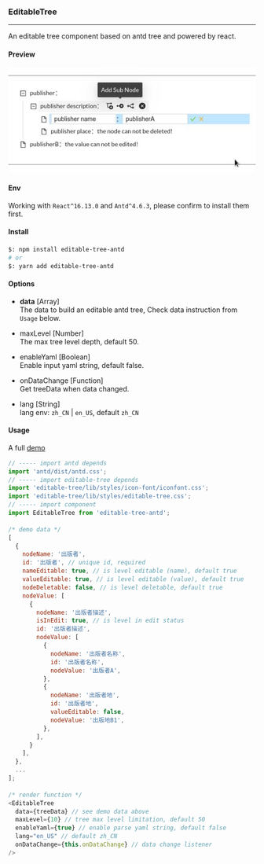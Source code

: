 ### EditableTree
--------------
An editable tree component based on antd tree and powered by react.

#### Preview
![EditableTree](https://raw.githubusercontent.com/nojsja/react-nojsja/master/components/EditableTree/resources/EditableTree.jpg)

#### Env
Working with `React^16.13.0` and `Antd^4.6.3`, please confirm to install them first.

#### Install
```sh
$: npm install editable-tree-antd
# or
$: yarn add editable-tree-antd
```
#### Options

* __data__ [Array]  
The data to build an editable antd tree, Check data instruction from `Usage` below.

* maxLevel [Number]  
The max tree level depth, default 50.

* enableYaml [Boolean]  
Enable input yaml string, default false.

* onDataChange [Function]  
Get treeData when data changed.

* lang [String]  
lang env: `zh_CN` | `en_US`, default `zh_CN`


#### Usage
A full [demo](https://github.com/nojsja/react-nojsja)

```js
// ----- import antd depends
import 'antd/dist/antd.css';
// ----- import editable-tree depends
import 'editable-tree/lib/styles/icon-font/iconfont.css';
import 'editable-tree/lib/styles/editable-tree.css';
// ----- import component
import EditableTree from 'editable-tree-antd';

/* demo data */
[
  {
    nodeName: '出版者',
    id: '出版者', // unique id, required
    nameEditable: true, // is level editable (name), default true
    valueEditable: true, // is level editable (value), default true
    nodeDeletable: false, // is level deletable, default true
    nodeValue: [
      {
        nodeName: '出版者描述',
        isInEdit: true, // is level in edit status
        id: '出版者描述',
        nodeValue: [
          {
            nodeName: '出版者名称',
            id: '出版者名称',
            nodeValue: '出版者A',
          },
          {
            nodeName: '出版者地',
            id: '出版者地',
            valueEditable: false,
            nodeValue: '出版地B1',
          },
        ],
      }
    ],
  },
  ...
];

/* render function */
<EditableTree
  data={treeData} // see demo data above
  maxLevel={10} // tree max level limitation, default 50
  enableYaml={true} // enable parse yaml string, default false
  lang="en_US" // default zh_CN
  onDataChange={this.onDataChange} // data change listener
/>
```
